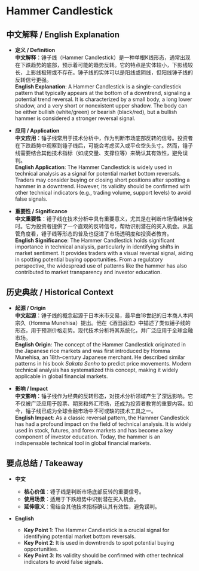 # Hammer Candlestick

## 中文解释 / English Explanation

* **定义 / Definition**  
  **中文解释**：锤子线（Hammer Candlestick）是一种单根K线形态，通常出现在下跌趋势的底部，预示着可能的趋势反转。它的特点是实体较小，下影线较长，上影线极短或不存在。锤子线的实体可以是阳线或阴线，但阳线锤子线的反转信号更强。  
  **English Explanation**: A Hammer Candlestick is a single-candlestick pattern that typically appears at the bottom of a downtrend, signaling a potential trend reversal. It is characterized by a small body, a long lower shadow, and a very short or nonexistent upper shadow. The body can be either bullish (white/green) or bearish (black/red), but a bullish hammer is considered a stronger reversal signal.

* **应用 / Application**  
  **中文应用**：锤子线常用于技术分析中，作为判断市场底部反转的信号。投资者在下跌趋势中观察到锤子线后，可能会考虑买入或平仓空头头寸。然而，锤子线需要结合其他技术指标（如成交量、支撑位等）来确认其有效性，避免误判。  
  **English Application**: The Hammer Candlestick is widely used in technical analysis as a signal for potential market bottom reversals. Traders may consider buying or closing short positions after spotting a hammer in a downtrend. However, its validity should be confirmed with other technical indicators (e.g., trading volume, support levels) to avoid false signals.

* **重要性 / Significance**  
  **中文重要性**：锤子线在技术分析中具有重要意义，尤其是在判断市场情绪转变时。它为投资者提供了一个直观的反转信号，帮助识别潜在的买入机会。从监管角度看，锤子线等形态的普及也促进了市场透明度和投资者教育。  
  **English Significance**: The Hammer Candlestick holds significant importance in technical analysis, particularly in identifying shifts in market sentiment. It provides traders with a visual reversal signal, aiding in spotting potential buying opportunities. From a regulatory perspective, the widespread use of patterns like the hammer has also contributed to market transparency and investor education.

## 历史典故 / Historical Context

* **起源 / Origin**  
  **中文起源**：锤子线的概念起源于日本米市交易，最早由18世纪的日本商人本间宗久（Homma Munehisa）提出。他在《酒田战法》中描述了类似锤子线的形态，用于预测价格走势。现代技术分析将其系统化，并广泛应用于全球金融市场。  
  **English Origin**: The concept of the Hammer Candlestick originated in the Japanese rice markets and was first introduced by Homma Munehisa, an 18th-century Japanese merchant. He described similar patterns in his book *Sakata Senho* to predict price movements. Modern technical analysis has systematized this concept, making it widely applicable in global financial markets.

* **影响 / Impact**  
  **中文影响**：锤子线作为经典的反转形态，对技术分析领域产生了深远影响。它不仅被广泛应用于股票、期货和外汇市场，还成为投资者教育的重要内容。如今，锤子线已成为全球金融市场中不可或缺的技术工具之一。  
  **English Impact**: As a classic reversal pattern, the Hammer Candlestick has had a profound impact on the field of technical analysis. It is widely used in stock, futures, and forex markets and has become a key component of investor education. Today, the hammer is an indispensable technical tool in global financial markets.

## 要点总结 / Takeaway

* **中文**  
  - **核心价值**：锤子线是判断市场底部反转的重要信号。  
  - **使用场景**：适用于下跌趋势中识别潜在买入机会。  
  - **延伸意义**：需结合其他技术指标确认其有效性，避免误判。

* **English**  
  - **Key Point 1**: The Hammer Candlestick is a crucial signal for identifying potential market bottom reversals.  
  - **Key Point 2**: It is used in downtrends to spot potential buying opportunities.  
  - **Key Point 3**: Its validity should be confirmed with other technical indicators to avoid false signals.